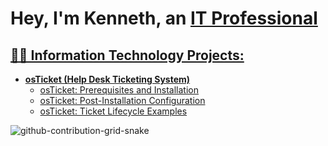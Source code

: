 <h1> Hey, I'm Kenneth, an <a href="https://www.linkedin.com/in/kenneth-stewart-479ba6182/"> IT Professional </h1>
  
  <h2>👨‍💻 Information Technology Projects:</h2>

- <b>osTicket (Help Desk Ticketing System)</b>
  - [osTicket: Prerequisites and Installation](https://github.com/SenseiK954/osticketing-prereqs)
  - [osTicket: Post-Installation Configuration](https://github.com/SenseiK954/osticketing-postconfig)
  - [osTicket: Ticket Lifecycle Examples](https://github.com/SenseiK954/osticket-lifecycle)
  

<summary>


![github-contribution-grid-snake](https://user-images.githubusercontent.com/109401839/212478926-900d4c1f-7cc6-4334-a601-523e4f7c5a62.svg)

</summary>

